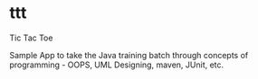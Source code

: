 # ttt
Tic Tac Toe

Sample App to take the Java training batch through concepts of programming - OOPS, UML Designing, maven, JUnit, etc.
